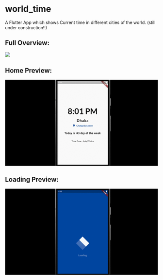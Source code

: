 # world_time

A Flutter App which shows Current time in different cities of the world.
(still under construction!!)

## Full Overview:
![](full_overview.gif)

## Home Preview:

![](home.gif)

## Loading Preview:

![](loading.gif)
